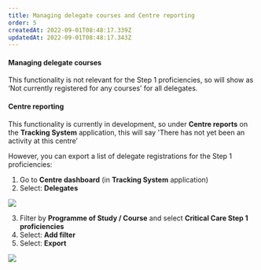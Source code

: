 ```yaml
---
title: Managing delegate courses and Centre reporting
order: 5
createdAt: 2022-09-01T08:48:17.339Z
updatedAt: 2022-09-01T08:48:17.343Z
---
```

#### Managing delegate courses​

This functionality is not relevant for the Step 1 proficiencies, so will show as ‘Not currently registered for any courses’ for all delegates.​

#### Centre reporting​

This functionality is currently in development, so under **Centre reports** on the **Tracking System** application, this will say 'There has not yet been an activity at this centre’​

However, you can export a list of delegate registrations for the Step 1 proficiencies:​

1. Go to **Centre dashboard** (in **Tracking System** application) ​
2. Select: **Delegates**​

![](/img/cm-6-16-Centre-reporting.jpg)

3. Filter by **Programme of Study / Course** and select **Critical Care Step 1 proficiencies ​**
4. Select: **Add filter​**
5. Select: **Export**​

![](/img/cm-6-17-Centre-reporting.jpg)